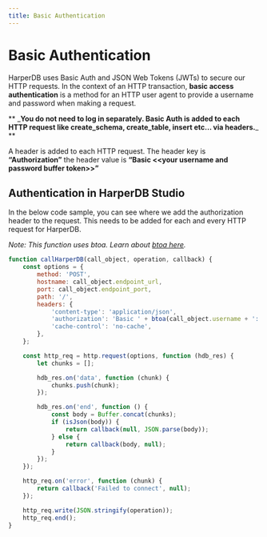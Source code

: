 ```yaml
---
title: Basic Authentication
---
```


# Basic Authentication

HarperDB uses Basic Auth and JSON Web Tokens (JWTs) to secure our HTTP requests. In the context of an HTTP transaction, **basic access authentication** is a method for an HTTP user agent to provide a username and password when making a request.

** \_**You do not need to log in separately. Basic Auth is added to each HTTP request like create_schema, create_table, insert etc… via headers.**\_ **

A header is added to each HTTP request. The header key is **“Authorization”** the header value is **“Basic &lt;&lt;your username and password buffer token>>”**

## Authentication in HarperDB Studio

In the below code sample, you can see where we add the authorization header to the request. This needs to be added for each and every HTTP request for HarperDB.

_Note: This function uses btoa. Learn about_ [_btoa here_](https://developer.mozilla.org/en-US/docs/Web/API/btoa)_._

```javascript
function callHarperDB(call_object, operation, callback) {
	const options = {
		method: 'POST',
		hostname: call_object.endpoint_url,
		port: call_object.endpoint_port,
		path: '/',
		headers: {
			'content-type': 'application/json',
			'authorization': 'Basic ' + btoa(call_object.username + ':' + call_object.password),
			'cache-control': 'no-cache',
		},
	};

	const http_req = http.request(options, function (hdb_res) {
		let chunks = [];

		hdb_res.on('data', function (chunk) {
			chunks.push(chunk);
		});

		hdb_res.on('end', function () {
			const body = Buffer.concat(chunks);
			if (isJson(body)) {
				return callback(null, JSON.parse(body));
			} else {
				return callback(body, null);
			}
		});
	});

	http_req.on('error', function (chunk) {
		return callback('Failed to connect', null);
	});

	http_req.write(JSON.stringify(operation));
	http_req.end();
}
```
